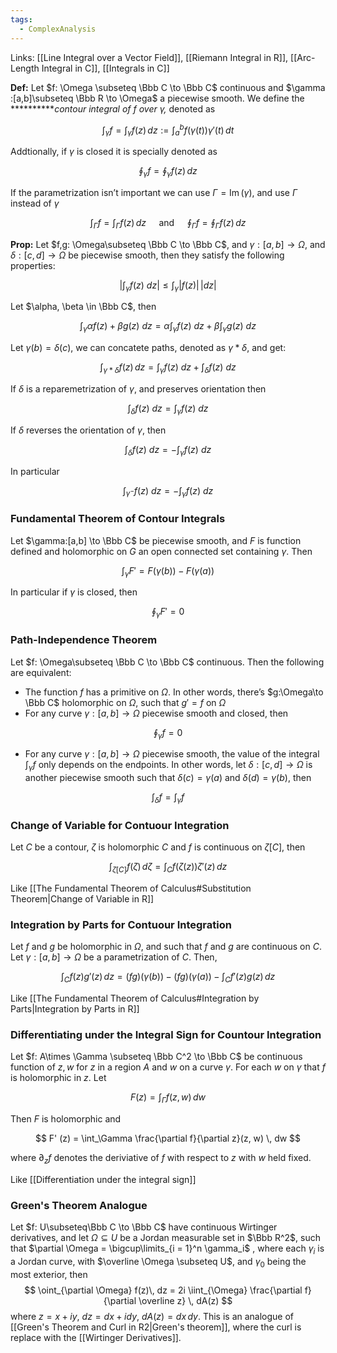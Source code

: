 ```yaml
---
tags:
  - ComplexAnalysis
---
```

Links: [[Line Integral over a Vector Field]], [[Riemann Integral in R]], [[Arc-Length Integral in C]], [[Integrals in C]]

**********Def:********** Let $f: \Omega \subseteq \Bbb C \to \Bbb C$ continuous and $\gamma :[a,b]\subseteq \Bbb R \to \Omega$ a piecewise smooth. We define the **********_contour integral of $f$ over $\gamma$,_ denoted as

$$ \int_\gamma f=\int_\gamma f(z) \, dz := \int_a^b f(\gamma(t)) \gamma'(t)\, dt $$

Addtionally, if $\gamma$ is closed it is specially denoted as

$$ \oint_\gamma f= \oint_\gamma f(z) \, dz $$

If the parametrization isn’t important we can use $\Gamma = \operatorname{Im}(\gamma)$, and use $\Gamma$ instead of $\gamma$

$$ \int_\Gamma f=\int_\Gamma f(z) \, dz \quad \text{ and }\quad \oint_\Gamma f = \oint_\Gamma f(z)\, dz $$

************Prop:************ Let $f,g: \Omega\subseteq \Bbb C \to \Bbb C$, and $\gamma:[a,b] \to \Omega$, and $\delta:[c,d] \to \Omega$ be piecewise smooth, then they satisfy the following properties:

$$ \left|\int_\gamma f(z) \ dz\right| \le \int_\gamma|f(z)| \, |dz| $$

Let $\alpha, \beta \in \Bbb C$, then

$$ \int_\gamma \alpha f(z) +\beta g(z)\ dz = \alpha \int_\gamma f(z) \ dz + \beta \int_\gamma g(z) \ dz $$

Let $\gamma(b) = \delta (c)$, we can concatete paths, denoted as $\gamma * \delta$, and get:

$$ \int_{\gamma * \delta} f(z) \, dz= \int_\gamma f(z) \ dz+ \int_\delta f(z) \ dz $$

If $\delta$ is a reparemetrization of $\gamma$, and preserves orientation then

$$ \int_\delta f(z) \ dz = \int_\gamma f(z) \ dz $$

If $\delta$ reverses the orientation of $\gamma$, then

$$ \int_\delta f(z) \ dz = -\int_\gamma f(z) \ dz $$

In particular

$$ \int_{\gamma^-} f(z) \ dz = -\int_\gamma f(z) \ dz $$

### Fundamental Theorem of Contour Integrals
Let $\gamma:[a,b] \to \Bbb C$ be piecewise smooth, and $F$ is function defined and holomorphic on $G$ an open connected set containing $\gamma$. Then

$$ \int_\gamma F' = F(\gamma(b))-F(\gamma(a)) $$

In particular if $\gamma$ is closed, then

$$ \oint_\gamma F' = 0 $$

### Path-Independence Theorem

Let $f: \Omega\subseteq \Bbb C \to \Bbb C$ continuous. Then the following are equivalent:

- The function $f$ has a primitive on $\Omega$. In other words, there’s $g:\Omega\to \Bbb C$ holomorphic on $\Omega$, such that $g'=f$ on $\Omega$
- For any curve $\gamma:[a,b]\to \Omega$ piecewise smooth and closed, then

$$ \oint_\gamma f =0 $$

- For any curve $\gamma:[a,b] \to \Omega$ piecewise smooth, the value of the integral $\int_\gamma f$ only depends on the endpoints. In other words, let $\delta:[c,d] \to \Omega$ is another piecewise smooth such that $\delta(c) = \gamma(a)$ and $\delta(d) = \gamma(b)$, then

$$ \int_\delta f = \int_\gamma f $$

### Change of Variable for Contuour Integration

Let $C$ be a contour, $\zeta$ is holomorphic $C$ and $f$ is continuous on $\zeta[C]$, then

$$ \int_{\zeta[C]} f(\zeta)\, d\zeta = \int_C f(\zeta(z))\zeta'(z)\, dz $$

Like [[The Fundamental Theorem of Calculus#Substitution Theorem|Change of Variable in R]]
### Integration by Parts for Contuour Integration

Let $f$ and $g$ be holomorphic in $Ω$, and such that $f$ and $g$ are continuous on $C$. Let ${γ : [a, b] → Ω}$ be a parametrization of $C$. Then,

$$ \int_C f(z)g'(z)\, dz = (fg)(\gamma(b)) - (fg)(\gamma(a)) - \int_C f'(z)g(z)\, dz $$

Like  [[The Fundamental Theorem of Calculus#Integration by Parts|Integration by Parts in R]]
### Differentiating under the Integral Sign for Countour Integration

Let $f: A\times \Gamma \subseteq \Bbb C^2 \to \Bbb C$ be continuous function of $z, w$ for $z$ in a region $A$ and $w$ on a curve $\gamma$. For each $w$ on $\gamma$ that $f$ is holomorphic in $z$. Let

$$ F(z) = \int_\Gamma f(z, w) \, dw $$

Then $F$ is holomorphic and

$$ F' (z) = \int_\Gamma \frac{\partial f}{\partial z}(z, w) \, dw $$

where $\partial_z f$ denotes the deriviative of $f$ with respect to $z$ with $w$ held fixed.

Like [[Differentiation under the integral sign]]

### Green's Theorem Analogue

Let $f: U\subseteq\Bbb C \to \Bbb C$ have continuous Wirtinger derivatives, and let $\Omega \subseteq U$ be a Jordan measurable set in $\Bbb R^2$, such that $\partial \Omega = \bigcup\limits_{i = 1}^n \gamma_i$ , where each $\gamma_i$ is a Jordan curve, with $\overline \Omega \subseteq U$, and $\gamma_0$ being the most exterior, then 
$$
\oint_{\partial \Omega} f(z)\, dz = 2i \iint_{\Omega} \frac{\partial f}{\partial \overline z} \, dA(z)
$$
where $z = x+iy$, $dz = dx + i dy$, $dA(z) = dx\, dy$. This is an analogue of [[Green's Theorem and Curl in R2|Green's theorem]], where the curl is replace with the [[Wirtinger Derivatives]]. 